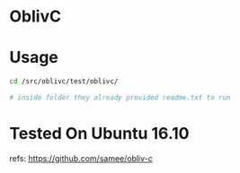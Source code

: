 # OblivC


# Usage

```sh
cd /src/oblivc/test/oblivc/

# inside folder they already provided readme.txt to run
```

# Tested On Ubuntu 16.10 

refs: https://github.com/samee/obliv-c
